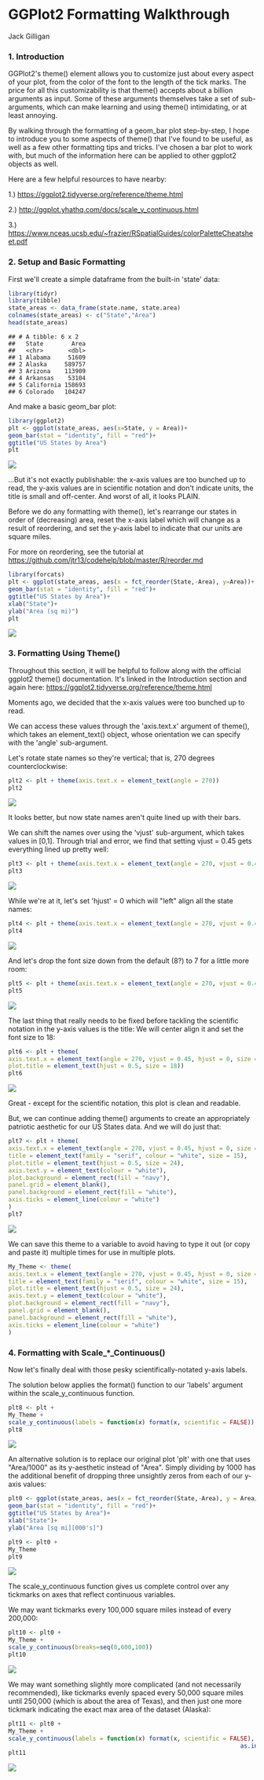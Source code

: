 GGPlot2 Formatting Walkthrough
================
Jack Gilligan

### 1. Introduction

GGPlot2's theme() element allows you to customize just about every aspect of your plot, from the color of the font to the length of the tick marks. The price for all this customizability is that theme() accepts about a billion arguments as input. Some of these arguments themselves take a set of sub-arguments, which can make learning and using theme() intimidating, or at least annoying.

By walking through the formatting of a geom\_bar plot step-by-step, I hope to introduce you to some aspects of theme() that I've found to be useful, as well as a few other formatting tips and tricks. I've chosen a bar plot to work with, but much of the information here can be applied to other ggplot2 objects as well.

Here are a few helpful resources to have nearby:

1.) <https://ggplot2.tidyverse.org/reference/theme.html>

2.) <http://ggplot.yhathq.com/docs/scale_y_continuous.html>

3.) <https://www.nceas.ucsb.edu/~frazier/RSpatialGuides/colorPaletteCheatsheet.pdf>

### 2. Setup and Basic Formatting

First we'll create a simple dataframe from the built-in 'state' data:

``` r
library(tidyr)
library(tibble)
state_areas <- data_frame(state.name, state.area)
colnames(state_areas) <- c("State","Area")
head(state_areas)
```

    ## # A tibble: 6 x 2
    ##   State        Area
    ##   <chr>       <dbl>
    ## 1 Alabama     51609
    ## 2 Alaska     589757
    ## 3 Arizona    113909
    ## 4 Arkansas    53104
    ## 5 California 158693
    ## 6 Colorado   104247

And make a basic geom\_bar plot:

``` r
library(ggplot2)
plt <- ggplot(state_areas, aes(x=State, y = Area))+
geom_bar(stat = "identity", fill = "red")+
ggtitle("US States by Area")
plt
```

![](EDAV_CC_files/figure-markdown_github/unnamed-chunk-2-1.png)

...But it's not exactly publishable: the x-axis values are too bunched up to read, the y-axis values are in scientific notation and don't indicate units, the title is small and off-center. And worst of all, it looks PLAIN.

Before we do any formatting with theme(), let's rearrange our states in order of (decreasing) area, reset the x-axis label which will change as a result of reordering, and set the y-axis label to indicate that our units are square miles.

For more on reordering, see the tutorial at <https://github.com/jtr13/codehelp/blob/master/R/reorder.md>

``` r
library(forcats)
plt <- ggplot(state_areas, aes(x = fct_reorder(State,-Area), y=Area))+
geom_bar(stat = "identity", fill = "red")+
ggtitle("US States by Area")+
xlab("State")+
ylab("Area (sq mi)")
plt
```

![](EDAV_CC_files/figure-markdown_github/unnamed-chunk-3-1.png)

### 3. Formatting Using Theme()

Throughout this section, it will be helpful to follow along with the official ggplot2 theme() documentation. It's linked in the Introduction section and again here: <https://ggplot2.tidyverse.org/reference/theme.html>

Moments ago, we decided that the x-axis values were too bunched up to read.

We can access these values through the 'axis.text.x' argument of theme(), which takes an element\_text() object, whose orientation we can specify with the 'angle' sub-argument.

Let's rotate state names so they're vertical; that is, 270 degrees counterclockwise:

``` r
plt2 <- plt + theme(axis.text.x = element_text(angle = 270))
plt2
```

![](EDAV_CC_files/figure-markdown_github/unnamed-chunk-4-1.png)

It looks better, but now state names aren't quite lined up with their bars.

We can shift the names over using the 'vjust' sub-argument, which takes values in \[0,1\]. Through trial and error, we find that setting vjust = 0.45 gets everything lined up pretty well:

``` r
plt3 <- plt + theme(axis.text.x = element_text(angle = 270, vjust = 0.45))
plt3
```

![](EDAV_CC_files/figure-markdown_github/unnamed-chunk-5-1.png)

While we're at it, let's set 'hjust' = 0 which will "left" align all the state names:

``` r
plt4 <- plt + theme(axis.text.x = element_text(angle = 270, vjust = 0.45, hjust = 0))
plt4
```

![](EDAV_CC_files/figure-markdown_github/unnamed-chunk-6-1.png)

And let's drop the font size down from the default (8?) to 7 for a little more room:

``` r
plt5 <- plt + theme(axis.text.x = element_text(angle = 270, vjust = 0.45, hjust = 0, size = 7))
plt5
```

![](EDAV_CC_files/figure-markdown_github/unnamed-chunk-7-1.png)

The last thing that really needs to be fixed before tackling the scientific notation in the y-axis values is the title: We will center align it and set the font size to 18:

``` r
plt6 <- plt + theme(
axis.text.x = element_text(angle = 270, vjust = 0.45, hjust = 0, size = 7),
plot.title = element_text(hjust = 0.5, size = 18))
plt6
```

![](EDAV_CC_files/figure-markdown_github/unnamed-chunk-8-1.png)

Great - except for the scientific notation, this plot is clean and readable.

But, we can continue adding theme() arguments to create an appropriately patriotic aesthetic for our US States data. And we will do just that:

``` r
plt7 <- plt + theme(
axis.text.x = element_text(angle = 270, vjust = 0.45, hjust = 0, size = 8, colour = "white"),
title = element_text(family = "serif", colour = "white", size = 15),
plot.title = element_text(hjust = 0.5, size = 24),
axis.text.y = element_text(colour = "white"),
plot.background = element_rect(fill = "navy"),
panel.grid = element_blank(),
panel.background = element_rect(fill = "white"),
axis.ticks = element_line(colour = "white")
)
plt7
```

![](EDAV_CC_files/figure-markdown_github/unnamed-chunk-9-1.png)

We can save this theme to a variable to avoid having to type it out (or copy and paste it) multiple times for use in multiple plots.

``` r
My_Theme <- theme(
axis.text.x = element_text(angle = 270, vjust = 0.45, hjust = 0, size = 8, colour = "white"),
title = element_text(family = "serif", colour = "white", size = 15),
plot.title = element_text(hjust = 0.5, size = 24),
axis.text.y = element_text(colour = "white"),
plot.background = element_rect(fill = "navy"),
panel.grid = element_blank(),
panel.background = element_rect(fill = "white"),
axis.ticks = element_line(colour = "white")
)
```

### 4. Formatting with Scale\_\*\_Continuous()

Now let's finally deal with those pesky scientifically-notated y-axis labels.

The solution below applies the format() function to our 'labels' argument within the scale\_y\_continuous function.

``` r
plt8 <- plt + 
My_Theme +
scale_y_continuous(labels = function(x) format(x, scientific = FALSE))
plt8
```

![](EDAV_CC_files/figure-markdown_github/unnamed-chunk-11-1.png)

An alternative solution is to replace our original plot 'plt' with one that uses "Area/1000" as its y-aesthetic instead of "Area". Simply dividing by 1000 has the additional benefit of dropping three unsightly zeros from each of our y-axis values:

``` r
plt0 <- ggplot(state_areas, aes(x = fct_reorder(State,-Area), y = Area/1000))+
geom_bar(stat = "identity", fill = "red")+
ggtitle("US States by Area")+
xlab("State")+
ylab("Area [sq mi][000's]")

plt9 <- plt0 +
My_Theme 
plt9
```

![](EDAV_CC_files/figure-markdown_github/unnamed-chunk-12-1.png)

The scale\_y\_continuous function gives us complete control over any tickmarks on axes that reflect continuous variables.

We may want tickmarks every 100,000 square miles instead of every 200,000:

``` r
plt10 <- plt0 + 
My_Theme +
scale_y_continuous(breaks=seq(0,600,100))
plt10
```

![](EDAV_CC_files/figure-markdown_github/unnamed-chunk-13-1.png)

We may want something slightly more complicated (and not necessarily recommended), like tickmarks evenly spaced every 50,000 square miles until 250,000 (which is about the area of Texas), and then just one more tickmark indicating the exact max area of the dataset (Alaska):

``` r
plt11 <- plt0 + 
My_Theme +
scale_y_continuous(labels = function(x) format(x, scientific = FALSE), breaks=c(seq(0,250,50),
                                                                  as.integer(max(state_areas$Area/1000))))
plt11
```

![](EDAV_CC_files/figure-markdown_github/unnamed-chunk-14-1.png)
